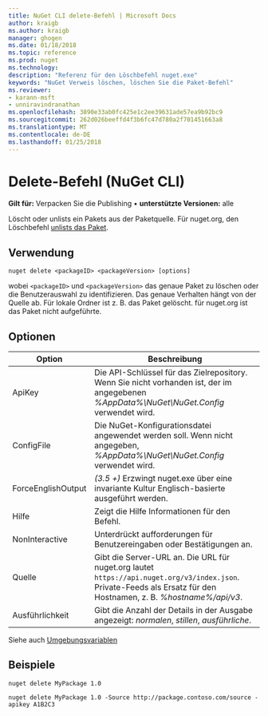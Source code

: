 ```yaml
---
title: NuGet CLI delete-Befehl | Microsoft Docs
author: kraigb
ms.author: kraigb
manager: ghogen
ms.date: 01/18/2018
ms.topic: reference
ms.prod: nuget
ms.technology: 
description: "Referenz für den Löschbefehl nuget.exe"
keywords: "NuGet Verweis löschen, löschen Sie die Paket-Befehl"
ms.reviewer:
- karann-msft
- unniravindranathan
ms.openlocfilehash: 3890e33ab0fc425e1c2ee39631ade57ea9b92bc9
ms.sourcegitcommit: 262d026beeffd4f3b6fc47d780a2f701451663a8
ms.translationtype: MT
ms.contentlocale: de-DE
ms.lasthandoff: 01/25/2018
---
```

# <a name="delete-command-nuget-cli"></a>Delete-Befehl (NuGet CLI)

**Gilt für:** Verpacken Sie die Publishing &bullet; **unterstützte Versionen:** alle

Löscht oder unlists ein Pakets aus der Paketquelle. Für nuget.org, den Löschbefehl [unlists das Paket](../policies/Deleting-Packages.md).

## <a name="usage"></a>Verwendung

```cli
nuget delete <packageID> <packageVersion> [options]
```

wobei `<packageID>` und `<packageVersion>` das genaue Paket zu löschen oder die Benutzerauswahl zu identifizieren. Das genaue Verhalten hängt von der Quelle ab. Für lokale Ordner ist z. B. das Paket gelöscht. für nuget.org ist das Paket nicht aufgeführte.

## <a name="options"></a>Optionen

| Option | Beschreibung |
| --- | --- |
| ApiKey | Die API-Schlüssel für das Zielrepository. Wenn Sie nicht vorhanden ist, der im angegebenen *%AppData%\NuGet\NuGet.Config* verwendet wird. |
| ConfigFile | Die NuGet-Konfigurationsdatei angewendet werden soll. Wenn nicht angegeben, *%AppData%\NuGet\NuGet.Config* verwendet wird. |
| ForceEnglishOutput | *(3.5 +)*  Erzwingt nuget.exe über eine invariante Kultur Englisch-basierte ausgeführt werden. |
| Hilfe | Zeigt die Hilfe Informationen für den Befehl. |
| NonInteractive | Unterdrückt aufforderungen für Benutzereingaben oder Bestätigungen an. |
| Quelle | Gibt die Server-URL an. Die URL für nuget.org lautet `https://api.nuget.org/v3/index.json`. Private-Feeds als Ersatz für den Hostnamen, z. B. *%hostname%/api/v3*. |
| Ausführlichkeit | Gibt die Anzahl der Details in der Ausgabe angezeigt: *normalen*, *stillen*, *ausführliche*. |

Siehe auch [Umgebungsvariablen](cli-ref-environment-variables.md)

## <a name="examples"></a>Beispiele

```cli
nuget delete MyPackage 1.0

nuget delete MyPackage 1.0 -Source http://package.contoso.com/source -apikey A1B2C3
```

